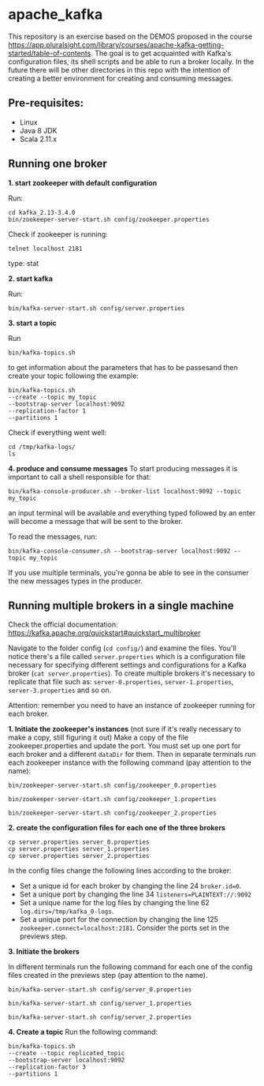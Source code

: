 # apache_kafka

This repository is an exercise based on the DEMOS proposed in the course https://app.pluralsight.com/library/courses/apache-kafka-getting-started/table-of-contents. The goal is to get acquainted with Kafka's configuration files, its shell scripts and be able to run a broker locally. In the future there will be other directories in this repo with the intention of creating a better environment for creating and consuming messages. 

## Pre-requisites:
- Linux
- Java 8 JDK
- Scala 2.11.x


## Running one broker
**1. start zookeeper with default configuration**

Run:
````
cd kafka_2.13-3.4.0
bin/zookeeper-server-start.sh config/zookeeper.properties
````
Check if zookeeper is running:

````
telnet localhost 2181
````
type: stat

**2. start kafka**

Run: 
````
bin/kafka-server-start.sh config/server.properties
````

**3. start a topic**

Run
````
bin/kafka-topics.sh
````

to get information about the parameters that has to be passesand then create your topic following the example:

````
bin/kafka-topics.sh 
--create --topic my_topic 
--bootstrap-server localhost:9092 
--replication-factor 1 
--partitions 1
````
Check if everything went well:

````
cd /tmp/kafka-logs/
ls
````

**4. produce and consume messages**
To start producing messages it is important to call a shell responsible for that: 
````
bin/kafka-console-producer.sh --broker-list localhost:9092 --topic my_topic
````
an input terminal will be available and everything typed followed by an enter will become a message that will be sent to the broker.

To read the messages, run:
````
bin/kafka-console-consumer.sh --bootstrap-server localhost:9092 --topic my_topic
````
If you use multiple terminals, you're gonna be able to see in the consumer the new messages types in the producer.

## Running multiple brokers in a single machine

Check the official documentation: https://kafka.apache.org/quickstart#quickstart_multibroker

Navigate to the folder config (`cd config/`) and examine the files. You'll notice there's a file called `server.properties` which is a configuration file necessary for specifying different settings and configurations for a Kafka broker (`cat server.properties`). 
To create multiple brokers it's necessary to replicate that file such as: `server-0.properties`, `server-1.properties`, `server-3.properties` and so on.

Attention: remember you need to have an instance of zookeeper running for each broker. 


**1. Initiate the zookeeper's instances**
(not sure if it's really necessary to make a copy, still figuring it out) 
Make a copy of the file zookeeper.properties and update the port. You must set up one port for each broker and a different `dataDir` for them. Then in separate terminals run each zookeeper instance with the following command (pay attention to the name):

````
bin/zookeeper-server-start.sh config/zookeeper_0.properties
````

````
bin/zookeeper-server-start.sh config/zookeeper_1.properties
````

````
bin/zookeeper-server-start.sh config/zookeeper_2.properties
````

**2. create the configuration files for each one of the three brokers**
````
cp server.properties server_0.properties
cp server.properties server_1.properties
cp server.properties server_2.properties
````

In the config files change the following lines according to the broker: 

- Set a unique id for each broker by changing the line 24 `broker.id=0`.
- Set a unique port by changing the line 34 `listeners=PLAINTEXT://:9092`
- Set a unique name for the log files by changing the line 62 `log.dirs=/tmp/kafka_0-logs`.
- Set a unique port for the connection by changing the line 125 `zookeeper.connect=localhost:2181`. Consider the ports set in the previews step. 

**3. Initiate the brokers**

In different terminals run the following command for each one of the config files created in the previews step (pay attention to the name).
````
bin/kafka-server-start.sh config/server_0.properties
````
````
bin/kafka-server-start.sh config/server_1.properties
````
````
bin/kafka-server-start.sh config/server_2.properties
````
**4. Create a topic**
Run the following command:
````
bin/kafka-topics.sh 
--create --topic replicated_topic 
--bootstrap-server localhost:9092 
--replication-factor 3 
--partitions 1
````
